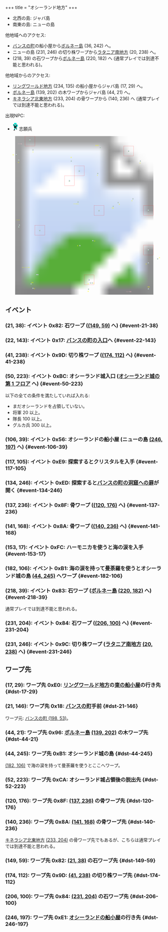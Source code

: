 +++
title = "オシーランド地方"
+++

* 北西の島: ジャバ島
* 南東の島: ニューの島

他地域へのアクセス:

* [バンスの町](@/map/map-13a/_index.md)の船小屋から[ボルネー島](@/map/map-07/_index.md) (36, 242) へ。
* ニューの島 (231, 246) の切り株ワープから[ラタニア南地方](@/map/map-08/_index.md) (20, 238) へ。
* (218, 39) の石ワープから[ボルネー島](@/map/map-07/_index.md) (220, 182) へ (通常プレイでは到達不能と思われる)。

他地域からのアクセス:

* [リングワールド地方](@/map/map-10/_index.md) (234, 135) の船小屋からジャバ島 (17, 29) へ。
* [ボルネー島](@/map/map-07/_index.md) (139, 202) の木ワープからジャバ島 (44, 21) へ。
* [キネラシア北東地方](@/map/map-03/_index.md) (233, 204) の骨ワープから (140, 236) へ (通常プレイでは到達不能と思われる)。

出現NPC:

* ![志願兵](actor-0x49.png) 志願兵

<!-- SVG {{{ -->
<svg width="1536" height="1536" viewbox="0 0 2048 2048">
<defs>
<image id="svg-asset-bg" width="2048" height="2048" href="map-11.webp" />
<image id="svg-asset-event" width="16" height="16" href="icon-event.png" />
<image id="svg-asset-destination" width="16" height="16" href="icon-destination.png" />
<image id="svg-asset-actor-0x49" width="16" height="24" href="actor-0x49.png" />
</defs>
<use href="#svg-asset-bg" x="0" y="0"></use>
<text class="caption-48" x="160" y="104" fill="pink">ジャバ島</text>
<text class="caption-48" x="1564" y="2016" fill="pink">ニューの島</text>
<text class="caption-24" x="96" y="248" fill="yellow">船</text>
<text class="caption-24" x="164" y="344" fill="yellow">石</text>
<text class="caption-24" x="352" y="212" fill="yellow">木</text>
<text class="caption-24" x="1188" y="512" fill="yellow">石</text>
<text class="caption-24" x="1168" y="124" fill="yellow">海の涙</text>
<text class="caption-32" x="848" y="280" fill="yellow">船</text>
<text class="caption-24" x="1740" y="352" fill="yellow">石</text>
<text class="caption-24" x="884" y="880" fill="yellow">クリスタル</text>
<text class="caption-24" x="1472" y="884" fill="yellow">転</text>
<text class="caption-24" x="1380" y="936" fill="yellow">切株</text>
<text class="caption-24" x="1152" y="1360" fill="yellow">骨</text>
<text class="caption-24" x="932" y="1424" fill="yellow">骨</text>
<text class="caption-24" x="1636" y="840" fill="yellow">石</text>
<text class="caption-32" x="144" y="1088" fill="yellow">バンス</text>
<text class="caption-48" x="216" y="1704" fill="yellow">オシーランド城</text>
<text class="caption-24" x="372" y="1976" fill="yellow">転</text>
<text class="caption-24" x="336" y="1896" fill="yellow">切株</text>
<text class="caption-24" x="1140" y="1904" fill="yellow">骨</text>
<text class="caption-24" x="1068" y="1912" fill="yellow">骨</text>
<text class="caption-24" x="1068" y="2012" fill="yellow">鍵</text>
<text class="caption-24" x="1992" y="1576" fill="yellow">船</text>
<text class="caption-24" x="1820" y="1656" fill="yellow">石</text>
<text class="caption-24" x="1844" y="1956" fill="yellow">切株</text>
<rect x="256" y="0" width="128" height="128" stroke="red" fill="none" />
<use href="#svg-asset-actor-0x49" x="312" y="40"><title>志願兵「ありがとう」(到達不能)</title></use>
<rect x="1536" y="128" width="128" height="128" stroke="red" fill="none" />
<use href="#svg-asset-actor-0x49" x="1592" y="180"><title>志願兵「いい天気ですね」</title></use>
<rect x="896" y="384" width="128" height="128" stroke="red" fill="none" />
<use href="#svg-asset-actor-0x49" x="952" y="436"><title>志願兵「一番北でハーモニカを使え」</title></use>
<rect x="768" y="512" width="128" height="128" stroke="red" fill="none" />
<use href="#svg-asset-actor-0x49" x="824" y="564"><title>志願兵「南の島でバンスの扉を見つけろ」</title></use>
<rect x="1152" y="896" width="128" height="128" stroke="red" fill="none" />
<use href="#svg-asset-actor-0x49" x="1208" y="948"><title>志願兵「十字の地に城への入口がある」</title></use>
<rect x="1792" y="896" width="128" height="128" stroke="red" fill="none" />
<use href="#svg-asset-actor-0x49" x="1848" y="948"><title>志願兵「俺は砂漠の真ん中で光を見た」</title></use>
<rect x="384" y="1152" width="128" height="128" stroke="red" fill="none" />
<use href="#svg-asset-actor-0x49" x="440" y="1204"><title>志願兵「海の涙は北にある」</title></use>
<rect x="1792" y="1408" width="128" height="128" stroke="red" fill="none" />
<use href="#svg-asset-actor-0x49" x="1848" y="1460"><title>志願兵「試合に勝って名声を上げなさい」</title></use>
<rect x="1024" y="1792" width="128" height="128" stroke="red" fill="none" />
<use href="#svg-asset-actor-0x49" x="1080" y="1844"><title>志願兵「気をつけて行きな」</title></use>
<a href="#event-21-38">
<use href="#svg-asset-event" x="168" y="304"><title>(21, 38): イベント 0x82: 石ワープ ((149, 59) へ)</title></use>
</a>
<a href="#event-22-143">
<use href="#svg-asset-event" x="176" y="1144"><title>(22, 143): イベント 0x17: バンスの町の入口へ</title></use>
</a>
<a href="#event-41-238">
<use href="#svg-asset-event" x="328" y="1904"><title>(41, 238): イベント 0x9D: 切り株ワープ ((174, 112) へ)</title></use>
</a>
<a href="#event-50-223">
<use href="#svg-asset-event" x="400" y="1784"><title>(50, 223): イベント 0xBC: オシーランド城入口 (オシーランド城の第 1 フロアへ)</title></use>
</a>
<a href="#event-106-39">
<use href="#svg-asset-event" x="848" y="312"><title>(106, 39): イベント 0x56: オシーランドの船小屋 (ニューの島 (246, 197) へ)</title></use>
</a>
<a href="#event-117-105">
<use href="#svg-asset-event" x="936" y="840"><title>(117, 105): イベント 0xE9: 探索するとクリスタルを入手</title></use>
</a>
<a href="#event-134-246">
<use href="#svg-asset-event" x="1072" y="1968"><title>(134, 246): イベント 0xED: 探索するとバンスの町の洞窟への扉が開く</title></use>
</a>
<a href="#event-137-236">
<use href="#svg-asset-event" x="1096" y="1888"><title>(137, 236): イベント 0x8F: 骨ワープ ((120, 176) へ)</title></use>
</a>
<a href="#event-141-168">
<use href="#svg-asset-event" x="1128" y="1344"><title>(141, 168): イベント 0x8A: 骨ワープ ((140, 236) へ)</title></use>
</a>
<a href="#event-153-17">
<use href="#svg-asset-event" x="1224" y="136"><title>(153, 17): イベント 0xFC: ハーモニカを使うと海の涙を入手</title></use>
</a>
<a href="#event-182-106">
<use href="#svg-asset-event" x="1456" y="848"><title>(182, 106): イベント 0xB1: 海の涙を持って曼荼羅を使うとオシーランド城の島 (44, 245) へワープ</title></use>
</a>
<a href="#event-218-39">
<use href="#svg-asset-event" x="1744" y="312"><title>(218, 39): イベント 0x83: 石ワープ (ボルネー島 (220, 182) へ)</title></use>
</a>
<a href="#event-231-204">
<use href="#svg-asset-event" x="1848" y="1632"><title>(231, 204): イベント 0x84: 石ワープ ((206, 100) へ)</title></use>
</a>
<a href="#event-231-246">
<use href="#svg-asset-event" x="1848" y="1968"><title>(231, 246): イベント 0x9C: 切り株ワープ (ラタニア南地方 (20, 238) へ)</title></use>
</a>
<a href="#dst-21-146">
<use href="#svg-asset-destination" x="168" y="1168"><title>(21, 146): ワープ先 0x18: バンスの町手前</title></use>
</a>
<a href="#dst-149-59">
<use href="#svg-asset-destination" x="1192" y="472"><title>(149, 59): ワープ先 0x82: (21, 38) の石ワープ先</title></use>
</a>
<a href="#dst-206-100">
<use href="#svg-asset-destination" x="1648" y="800"><title>(206, 100): ワープ先 0x84: (231, 204) の石ワープ先</title></use>
</a>
<a href="#dst-140-236">
<use href="#svg-asset-destination" x="1120" y="1888"><title>(140, 236): ワープ先 0x8A: (141, 168) の骨ワープ先</title></use>
</a>
<a href="#dst-120-176">
<use href="#svg-asset-destination" x="960" y="1408"><title>(120, 176): ワープ先 0x8F: (137, 236) の骨ワープ先</title></use>
</a>
<a href="#dst-44-21">
<use href="#svg-asset-destination" x="352" y="168"><title>(44, 21): ワープ先 0x96: ボルネー島 (139, 202) の木ワープ先</title></use>
</a>
<a href="#dst-174-112">
<use href="#svg-asset-destination" x="1392" y="896"><title>(174, 112): ワープ先 0x9D: (41, 238) の切り株ワープ先</title></use>
</a>
<a href="#dst-44-245">
<use href="#svg-asset-destination" x="352" y="1960"><title>(44, 245): ワープ先 0xB1: オシーランド城の島</title></use>
</a>
<a href="#dst-52-223">
<use href="#svg-asset-destination" x="416" y="1784"><title>(52, 223): ワープ先 0xCA: オシーランド城占領後の脱出先</title></use>
</a>
<a href="#dst-17-29">
<use href="#svg-asset-destination" x="136" y="232"><title>(17, 29): ワープ先 0xE0: リングワールド地方の東の船小屋の行き先</title></use>
</a>
<a href="#dst-246-197">
<use href="#svg-asset-destination" x="1968" y="1576"><title>(246, 197): ワープ先 0xE1: オシーランドの船小屋の行き先</title></use>
</a>
</svg>
<!-- }}} -->


## イベント

### (21, 38): イベント 0x82: 石ワープ ([(149, 59)](#dst-149-59) へ) {#event-21-38}

### (22, 143): イベント 0x17: [バンスの町の入口](@/map/map-13a/_index.md#dst-197-48)へ {#event-22-143}

### (41, 238): イベント 0x9D: 切り株ワープ ([(174, 112)](#dst-174-112) へ) {#event-41-238}

### (50, 223): イベント 0xBC: オシーランド城入口 ([オシーランド城の第 1 フロア](@/map/map-15/_index.md#dst-148-53) へ) {#event-50-223}

以下の全ての条件を満たしていれば入れる:

* まだオシーランドを占領していない。
* 将軍 20 以上。
* 隊長 100 以上。
* グルカ兵 300 以上。

### (106, 39): イベント 0x56: オシーランドの船小屋 (ニューの島 [(246, 197)](#dst-246-197) へ) {#event-106-39}

### (117, 105): イベント 0xE9: 探索するとクリスタルを入手 {#event-117-105}

### (134, 246): イベント 0xED: 探索すると[バンスの町の洞窟への扉](@/map/map-13a/_index.md#event-198-15)が開く {#event-134-246}

### (137, 236): イベント 0x8F: 骨ワープ ([(120, 176)](#dst-120-176) へ) {#event-137-236}

### (141, 168): イベント 0x8A: 骨ワープ ([(140, 236)](#dst-140-236) へ) {#event-141-168}

### (153, 17): イベント 0xFC: ハーモニカを使うと海の涙を入手 {#event-153-17}

### (182, 106): イベント 0xB1: 海の涙を持って曼荼羅を使うとオシーランド城の島 [(44, 245)](#dst-44-245) へワープ {#event-182-106}

### (218, 39): イベント 0x83: 石ワープ ([ボルネー島](@/map/map-07/_index.md) [(220, 182)](@/map/map-07/_index.md#dst-220-182) へ) {#event-218-39}

通常プレイでは到達不能と思われる。

### (231, 204): イベント 0x84: 石ワープ ([(206, 100)](#dst-206-100) へ) {#event-231-204}

### (231, 246): イベント 0x9C: 切り株ワープ ([ラタニア南地方](@/map/map-08/_index.md) [(20, 238)](@/map/map-08/_index.md#dst-20-238) へ) {#event-231-246}


## ワープ先

### (17, 29): ワープ先 0xE0: [リングワールド地方](@/map/map-10/_index.md)の[東の船小屋](@/map/map-10/_index.md#event-234-135)の行き先 {#dst-17-29}

### (21, 146): ワープ先 0x18: [バンスの町](@/map/map-13a/_index.md#dst-197-48)手前 {#dst-21-146}

ワープ元: [バンスの町 (198, 53)](@/map/map-13a/_index.md#event-198-53)。

### (44, 21): ワープ先 0x96: [ボルネー島](@/map/map-07/_index.md) [(139, 202)](@/map/map-07/_index.md#event-139-202) の木ワープ先 {#dst-44-21}

### (44, 245): ワープ先 0xB1: オシーランド城の島 {#dst-44-245}

[(182, 106)](#event-182-106) で海の涙を持って曼荼羅を使うとここへワープ。

### (52, 223): ワープ先 0xCA: オシーランド城占領後の脱出先 {#dst-52-223}

### (120, 176): ワープ先 0x8F: [(137, 236)](#event-137-236) の骨ワープ先 {#dst-120-176}

### (140, 236): ワープ先 0x8A: [(141, 168)](#event-141-168) の骨ワープ先 {#dst-140-236}

[キネラシア北東地方](@/map/map-03/_index.md) [(233, 204)](@/map/map-03/_index.md#event-233-204) の骨ワープ先でもあるが、こちらは通常プレイでは到達不能と思われる。

### (149, 59): ワープ先 0x82: [(21, 38)](#event-21-38) の石ワープ先 {#dst-149-59}

### (174, 112): ワープ先 0x9D: [(41, 238)](#event-41-238) の切り株ワープ先 {#dst-174-112}

### (206, 100): ワープ先 0x84: [(231, 204)](#event-231-204) の石ワープ先 {#dst-206-100}

### (246, 197): ワープ先 0xE1: [オシーランドの船小屋](#event-106-39)の行き先 {#dst-246-197}


